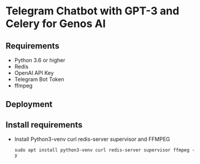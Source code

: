 # Telegram Chatbot with GPT-3 and Celery for Genos AI

## Requirements

- Python 3.6 or higher
- Redis
- OpenAI API Key
- Telegram Bot Token
- ffmpeg

## Deployment

## Install requirements
- Install Python3-venv curl redis-server supervisor and FFMPEG
    ```
    sudo apt install python3-venv curl redis-server supervisor ffmpeg -y
    ```